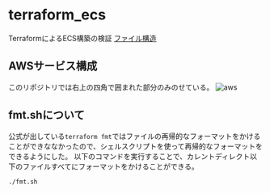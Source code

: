 # terraform_ecs
TerraformによるECS構築の検証
[ファイル構造](https://github.com/rainierrr/terraform_ecs/tree/main/terraform-script)

## AWSサービス構成
このリポジトリでは右上の四角で囲まれた部分のみのせている。
![aws](https://user-images.githubusercontent.com/49901874/120494084-76f3ea80-c3f6-11eb-940a-2d285ae62a4a.png)


## fmt.shについて
公式が出している`terraform fmt`ではファイルの再帰的なフォーマットをかけることができななかったので、シェルスクリプトを使って再帰的なフォーマットをできるようにした。
以下のコマンドを実行することで、カレントディレクト以下のファイルすべてにフォーマットをかけることができる。
```
./fmt.sh
```